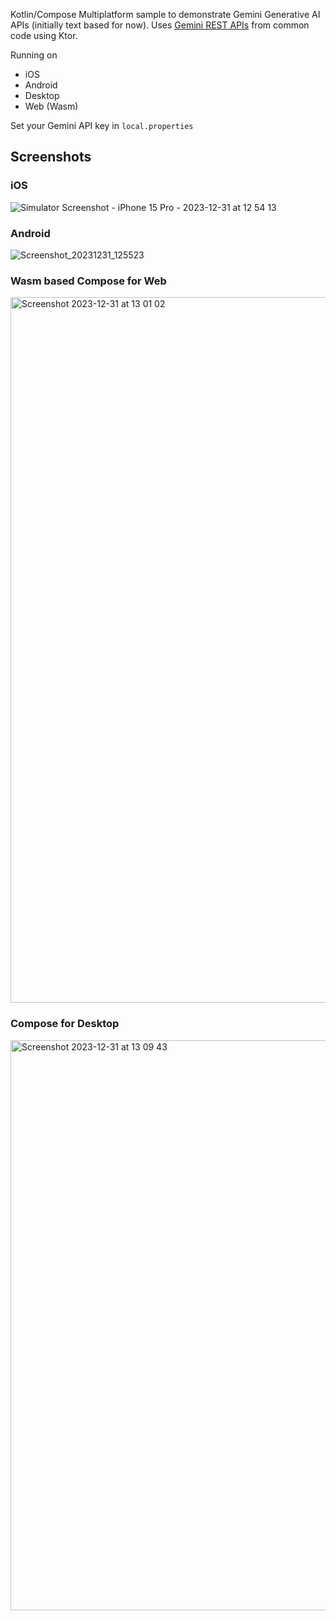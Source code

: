 Kotlin/Compose Multiplatform sample to demonstrate Gemini Generative AI APIs (initially text based for now). Uses [Gemini REST APIs](https://ai.google.dev/tutorials/rest_quickstart) from common code using Ktor.


Running on
* iOS 
* Android
* Desktop
* Web (Wasm)

Set your Gemini API key in `local.properties`

## Screenshots

### iOS

![Simulator Screenshot - iPhone 15 Pro - 2023-12-31 at 12 54 13](https://github.com/joreilly/GeminiKMP/assets/6302/2fee2bf5-06e6-4864-9154-8f2982ef7929)

### Android
![Screenshot_20231231_125523](https://github.com/joreilly/GeminiKMP/assets/6302/55fd802a-720a-4dae-b9d5-b5915727daca)


### Wasm based Compose for Web

<img width="1129" alt="Screenshot 2023-12-31 at 13 01 02" src="https://github.com/joreilly/GeminiKMP/assets/6302/f128bf8f-499b-40e9-a4bd-0674aa0f9240">

### Compose for Desktop

<img width="912" alt="Screenshot 2023-12-31 at 13 09 43" src="https://github.com/joreilly/GeminiKMP/assets/6302/45004caa-09f5-4bb9-a1e8-2ba72e89273c">
